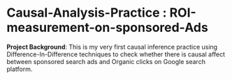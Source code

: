 # Causal-Analysis-Practice : ROI-measurement-on-sponsored-Ads

**Project Background**: This is my very first causal inference practice using Difference-In-Difference techniques to check whether there is causal affect between sponsored search ads and Organic clicks on Google search platform.

